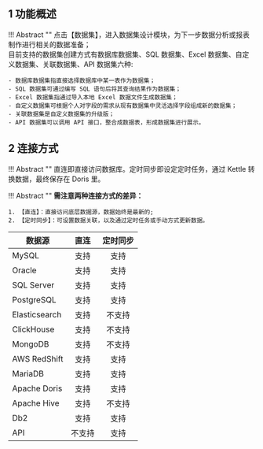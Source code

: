 ## 1 功能概述!!! Abstract ""    点击【数据集】，进入数据集设计模块，为下一步数据分析或报表制作进行相关的数据准备；      目前支持的数据集创建方式有数据库数据集、SQL 数据集、Excel 数据集、自定义数据集、关联数据集、API 数据集六种:    - 数据库数据集指直接选择数据库中某一表作为数据集；    - SQL 数据集可通过编写 SQL 语句后将其查询结果作为数据集；    - Excel 数据集指通过导入本地 Excel 数据文件生成数据集；    - 自定义数据集可根据个人对字段的需求从现有数据集中灵活选择字段组成新的数据集；    - 关联数据集是自定义数据集的升级版；    - API 数据集可以调用 API 接口，整合成数据表，形成数据集进行展示。## 2 连接方式!!! Abstract ""    直连即直接访问数据库。定时同步即设定定时任务，通过 Kettle 转换数据，最终保存在 Doris 里。!!! Abstract ""    **需注意两种连接方式的差异：**      1. 【直连】：直接访问底层数据源，数据始终是最新的;      2. 【定时同步】：可设置数据关联，以及通过定时任务或手动方式更新数据。    | 数据源           | 直连 | 定时同步 ||---------------| :----: | :--------: || MySQL         | 支持 | 支持 || Oracle        | 支持 | 支持 || SQL Server    | 支持 | 支持 || PostgreSQL    | 支持 | 支持 || Elasticsearch | 支持 | 不支持 || ClickHouse    | 支持 | 不支持 || MongoDB       | 支持 | 不支持 || AWS RedShift  | 支持 | 支持 || MariaDB       | 支持 | 支持 || Apache Doris  | 支持 | 支持 || Apache Hive   | 支持 | 不支持 || Db2           | 支持 | 支持 || API           | 不支持 | 支持 |
